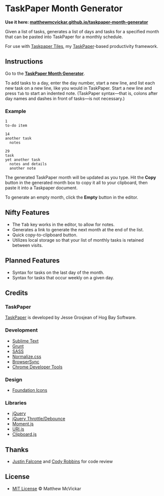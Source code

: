 # TaskPaper Month Generator

**Use it here: [matthewmcvickar.github.io/taskpaper-month-generator](http://matthewmcvickar.github.io/taskpaper-month-generator)**

Given a list of tasks, generates a list of days and tasks for a specified month that can be pasted into TaskPaper for a monthly schedule.

For use with [Taskpaper Tiles](https://github.com/matthewmcvickar/taskpapertiles), my [TaskPaper](http://www.hogbaysoftware.com/products/taskpaper)-based productivity framework.


## Instructions

Go to the **[TaskPaper Month Generator](http://matthewmcvickar.github.io/taskpaper-month-generator)**.

To add tasks to a day, enter the day number, start a new line, and list each new task on a new line, like you would in TaskPaper. Start a new line and press `Tab` to start an indented note. (TaskPaper syntax—that is, colons after day names and dashes in front of tasks—is not necessary.)

### Example

```
1
to-do item

14
another task
  notes

29
task
yet another task
  notes and details
  another note
```

The generated TaskPaper month will be updated as you type. Hit the **Copy** button in the generated month box to copy it all to your clipboard, then paste it into a Taskpaper document.

To generate an empty month, click the **Empty** button in the editor.


## Nifty Features

- The <kbd>Tab</kbd> key works in the editor, to allow for notes.
- Generates a link to generate the next month at the end of the list.
- Quick copy-to-clipboard button.
- Utilizes local storage so that your list of monthly tasks is retained between visits.


## Planned Features

- Syntax for tasks on the last day of the month.
- Syntax for tasks that occur weekly on a given day.


## Credits

### TaskPaper

[TaskPaper](http://www.hogbaysoftware.com/products/taskpaper) is developed by Jesse Grosjean of Hog Bay Software.

### Development

- [Sublime Text](http://www.sublimetext.com/)
- [Grunt](http://gruntjs.com/)
- [SASS](http://sass-lang.com/)
- [Normalize.css](https://necolas.github.io/normalize.css/)
- [BrowserSync](http://www.browsersync.io/)
- [Chrome Developer Tools](https://developer.chrome.com/devtools)

### Design

- [Foundation Icons](http://zurb.com/playground/foundation-icon-fonts-3)

### Libraries

- [jQuery](http://jquery.com/)
- [jQuery Throttle/Debounce](https://github.com/cowboy/jquery-throttle-debounce)
- [Moment.js](http://momentjs.com/)
- [URI.js](https://medialize.github.io/URI.js/)
- [Clipboard.js](https://zenorocha.github.io/clipboard.js/)


## Thanks

- [Justin Falcone](http://github.com/modernserf) and [Cody Robbins](http://github.com/codyrobbins) for code review


## License

- [MIT License](http://matthewmcvickar.mit-license.org/) © Matthew McVickar
